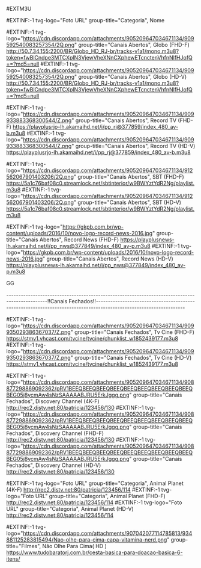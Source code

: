 #EXTM3U

#EXTINF:-1 tvg-logo="Foto URL" group-title="Categoria", Nome


#EXTINF:-1 tvg-logo="https://cdn.discordapp.com/attachments/905209647034671134/909592540083257354/2Q.png" group-title="Canais Abertos", Globo (FHD-F)
http://50.7.34.155:2200/BR/Globo_HD_RJ-br/tracks-v1a1/mono.m3u8?token=fwBlCndpe3MTCXplN3VjewVheXNnCXphewETcnctenVhfnNlfHJofQ==?md5=null
#EXTINF:-1 tvg-logo="https://cdn.discordapp.com/attachments/905209647034671134/909592540083257354/2Q.png" group-title="Canais Abertos", Globo (HD-V)
http://50.7.34.155:2200/BR/Globo_HD_RJ-br/tracks-v1a1/mono.m3u8?token=fwBlCndpe3MTCXplN3VjewVheXNnCXphewETcnctenVhfnNlfHJofQ==?md5=null


#EXTINF:-1 tvg-logo="https://cdn.discordapp.com/attachments/905209647034671134/909933883368300544/Z.png" group-title="Canais Abertos", Record TV (FHD-F)
https://playplusrjo-lh.akamaihd.net/i/pp_rj@377859/index_480_av-b.m3u8
#EXTINF:-1 tvg-logo="https://cdn.discordapp.com/attachments/905209647034671134/909933883368300544/Z.png" group-title="Canais Abertos", Record TV (HD-V)
https://playplusrjo-lh.akamaihd.net/i/pp_rj@377859/index_480_av-b.m3u8


#EXTINF:-1 tvg-logo="https://cdn.discordapp.com/attachments/905209647034671134/912562067901403206/2Q.png" group-title="Canais Abertos", SBT (FHD-F)
https://5a1c76baf08c0.streamlock.net/sbtinterior/w9BWYztYdR2Ng/playlist.m3u8
#EXTINF:-1 tvg-logo="https://cdn.discordapp.com/attachments/905209647034671134/912562067901403206/2Q.png" group-title="Canais Abertos", SBT (HD-V)
https://5a1c76baf08c0.streamlock.net/sbtinterior/w9BWYztYdR2Ng/playlist.m3u8


#EXTINF:-1 tvg-logo="https://gkpb.com.br/wp-content/uploads/2016/10/novo-logo-record-news-2016.jpg" group-title="Canais Abertos", Record News (FHD-F)
https://playplusnews-lh.akamaihd.net/i/pp_nws@377849/index_480_av-p.m3u8
#EXTINF:-1 tvg-logo="https://gkpb.com.br/wp-content/uploads/2016/10/novo-logo-record-news-2016.jpg" group-title="Canais Abertos", Record News (HD-V)
https://playplusnews-lh.akamaihd.net/i/pp_nws@377849/index_480_av-p.m3u8

   GG





-----------------------------------------------------------------------------------------------!!Canais Fechados!!-------------------------------------------------------------------------------------------------------------------





#EXTINF:-1 tvg-logo="https://cdn.discordapp.com/attachments/905209647034671134/909935029386367037/Z.png" group-title="Canais Fechados", Tv Cine (FHD-F)
https://stmv1.vhcast.com/tvcine/tvcine/chunklist_w1852439177.m3u8
#EXTINF:-1 tvg-logo="https://cdn.discordapp.com/attachments/905209647034671134/909935029386367037/Z.png" group-title="Canais Fechados", Tv Cine (HD-V)
https://stmv1.vhcast.com/tvcine/tvcine/chunklist_w1852439177.m3u8

#EXTINF:-1 tvg-logo="https://cdn.discordapp.com/attachments/905209647034671134/908877298869092362/pRV1BEEQBEEQBEEQBEEQBEEQBEEQBEEQBEEQBEEQBEG05j8ycmAw4sNzSAAAAABJRU5ErkJggg.png" group-title="Canais Fechados", Discovery Channel (4K-F)
http://rec2.distv.net:80/patricia/123456/130
#EXTINF:-1 tvg-logo="https://cdn.discordapp.com/attachments/905209647034671134/908877298869092362/pRV1BEEQBEEQBEEQBEEQBEEQBEEQBEEQBEEQBEEQBEG05j8ycmAw4sNzSAAAAABJRU5ErkJggg.png" group-title="Canais Fechados", Discovery Channel (FHD-F)
http://rec2.distv.net:80/patricia/123456/130
#EXTINF:-1 tvg-logo="https://cdn.discordapp.com/attachments/905209647034671134/908877298869092362/pRV1BEEQBEEQBEEQBEEQBEEQBEEQBEEQBEEQBEEQBEG05j8ycmAw4sNzSAAAAABJRU5ErkJggg.png" group-title="Canais Fechados", Discovery Channel (HD-V)
http://rec2.distv.net:80/patricia/123456/130


#EXTINF:-1 tvg-logo="Foto URL" group-title="Categoria", Animal Planet (4K-F)
http://rec2.distv.net:80/patricia/123456/114
#EXTINF:-1 tvg-logo="Foto URL" group-title="Categoria", Animal Planet (FHD-F)
http://rec2.distv.net:80/patricia/123456/114
#EXTINF:-1 tvg-logo="Foto URL" group-title="Categoria", Animal Planet (HD-V)
http://rec2.distv.net:80/patricia/123456/114


#EXTINF:-1 tvg-logo="https://cdn.discordapp.com/attachments/907042077114785813/934881125283815494/Nao-olhe-para-cima-capa-vitamina-nerd.png" group-title="Filmes", Não Olhe Para Cima( HD )
https://www.tudobaratorj.com.br/cesta-basica-para-doacao-basica-6-itens/
